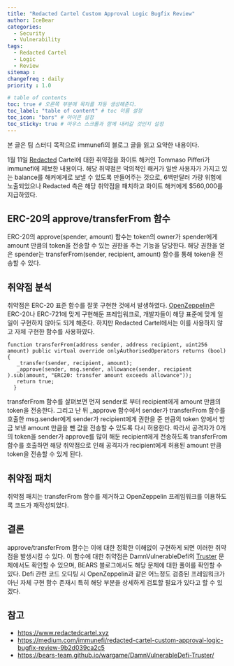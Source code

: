 ```yaml
---
title: "Redacted Cartel Custom Approval Logic Bugfix Review"
author: IceBear
categories:
  - Security 
  - Vulnerability
tags:
  - Redacted Cartel
  - Logic
  - Review
sitemap :
changefreq : daily
priority : 1.0

# table of contents
toc: true # 오른쪽 부분에 목차를 자동 생성해준다.
toc_label: "table of content" # toc 이름 설정
toc_icon: "bars" # 아이콘 설정
toc_sticky: true # 마우스 스크롤과 함께 내려갈 것인지 설정
---
```


본 글은 팀 스터디 목적으로 immunefi의 블로그 글을 읽고 요약한 내용이다.

1월 11일 [Redacted] Cartel에 대한 취약점을 화이트 해커인 Tommaso Pifferi가 immunefi에 제보한 내용이다.
해당 취약점은 악의적인 해커가 일반 사용자가 가지고 있는 balance를 해커에게로 보낼 수 있도록 만들어주는 것으로,
6백만달러 가량 위험에 노출되었으나 Redacted 측은 해당 취약점을 패치하고 화이트 해커에게 $560,000를 지급하였다.

## ERC-20의 approve/transferFrom 함수

ERC-20의 approve(spender, amount) 함수는 token의 owner가 spender에게 amount 만큼의 token을 
전송할 수 있는 권한을 주는 기능을 담당한다.
해당 권한을 얻은 spender는 transferFrom(sender, recipient, amount) 함수를 통해 token을 전송할 수 있다.

## 취약점 분석

취약점은 ERC-20 표준 함수를 잘못 구현한 것에서 발생하였다. 
[OpenZeppelin]은 ERC-20나 ERC-721에 맞게 구현해둔 프레임워크로, 개발자들이 해당 표준에 맞게 일일이 구현하지 않아도 되게 
해준다. 하지만 Redacted Cartel에서는 이를 사용하지 않고 자체 구현한 함수를 사용하였다.

~~~
function transferFrom(address sender, address recipient, uint256 amount) public virtual override onlyAuthorisedOperators returns (bool) {
   _transfer(sender, recipient, amount);
   _approve(sender, msg.sender, allowance(sender, recipient ).sub(amount, "ERC20: transfer amount exceeds allowance"));
   return true;
  }
~~~

transferFrom 함수를 살펴보면 먼저 sender로 부터 recipient에게 amount 만큼의 token을 전송한다.
그리고 난 뒤 _approve 함수에서 sender가 transferFrom 함수를 호출한 msg.sender에게 sender가 recipient에게 
권한을 준 만큼의 token 양에서 방금 보낸 amount 만큼을 뺀 값을 전송할 수 있도록 다시 허용한다.
따라서 공격자가 0개의 token을 sender가 approve를 많이 해둔 recipient에게 전송하도록 transferFrom 함수를 호출하면
해당 취약점으로 인해 공격자가 recipient에게 허용된 amount 만큼 token을 전송할 수 있게 된다.

## 취약점 패치

취약점 패치는 transferFrom 함수를 제거하고 OpenZeppelin 프레임워크를 이용하도록 코드가 재작성되었다. 

## 결론

approve/transferFrom 함수는 이에 대한 정확한 이해없이 구현하게 되면 이러한 취약점을 발생시킬 수 있다.
이 함수에 대한 취약점은 DamnVulnerableDefi의 [Truster] 문제에서도 확인할 수 있으며, BEARS 블로그에서도
해당 문제에 대한 풀이를 확인할 수 있다.
Defi 관련 코드 오디팅 시 OpenZeppelin과 같은 어느정도 검증된 프레임워크가 아닌 자체 구현 함수 존재시
특히 해당 부분을 상세하게 검토할 필요가 있다고 할 수 있겠다.

## 참고

* https://www.redactedcartel.xyz
* https://medium.com/immunefi/redacted-cartel-custom-approval-logic-bugfix-review-9b2d039ca2c5
* https://bears-team.github.io/wargame/DamnVulnerableDefi-Truster/

[Redacted]: https://www.redactedcartel.xyz
[OpenZeppelin]: https://openzeppelin.com
[Truster]: https://bears-team.github.io/wargame/DamnVulnerableDefi-Truster/
